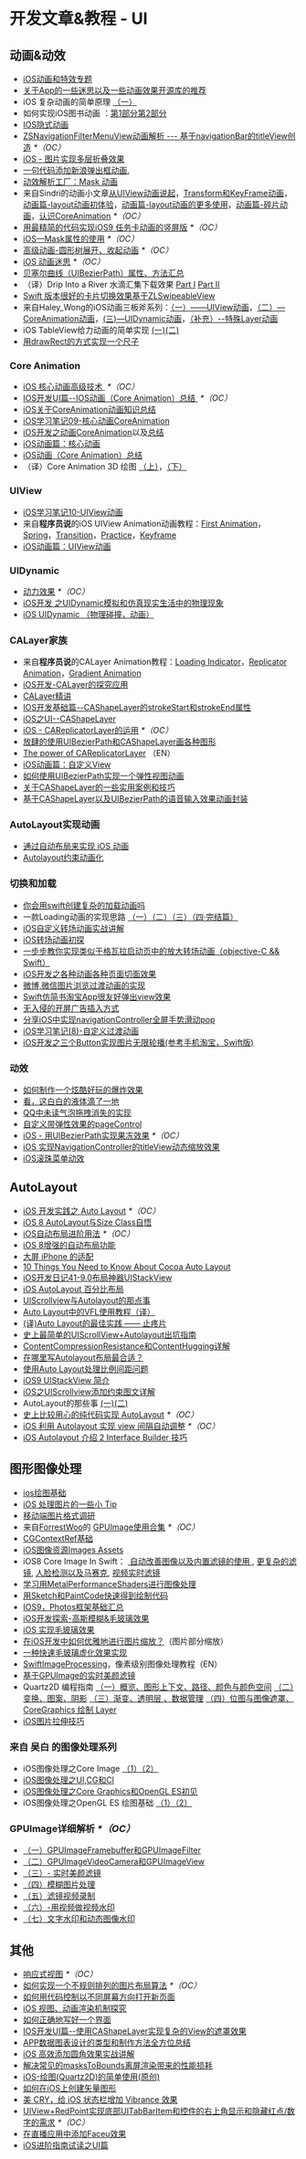 # 开发文章&教程 - UI
## 动画&动效
- [iOS动画和特效专题][1]
- [关于App的一些迷思以及一些动画效果开源库的推荐][2]
- iOS 复杂动画的简单原理 [（一）][3]
- 如何实现iOS图书动画 ：[第1部分][4][第2部分][5]
- [IOS隐式动画][6]
- [ZSNavigationFilterMenuView动画解析 --- 基于navigationBar的titleView创造][7] _\*（OC）_
- [iOS - 图片实现多层折叠效果][8]
- [一句代码添加新浪弹出框动画.][9]
- [动效解析工厂：Mask 动画][10]
- 来自Sindri的动画小文章[从UIView动画说起][11]，[Transform和KeyFrame动画][12]，[动画篇-layout动画初体验][13]，[动画篇-layout动画的更多使用][14]，[动画篇-碎片动画][15]，[认识CoreAnimation][16] _\*（OC）_
- [用最精简的代码实现iOS9 任务卡动画的竖屏版][17] _\*（OC）_
- [iOS—Mask属性的使用][18] _\*（OC）_
- [高级动画-圆形树展开、收起动画][19] _\*（OC）_
- [iOS 动画迷思][20] _\*（OC）_
- [贝塞尔曲线（UIBezierPath）属性、方法汇总][21]
- （译）Drip Into a River 水滴汇集下载效果 [Part I][22] [Part II][23]
- [Swift 版本很好的卡片切换效果基于ZLSwipeableView][24]
- 来自Haley\_Wong的iOS动画三板斧系列：[（一）——UIView动画][25]，[（二）—CoreAnimation动画][26]，[(三)—UIDynamic动画][27]，[（补充）--特殊Layer动画][28]
- iOS TableView给力动画的简单实现 [(一)][29][(二)][30]
- [用drawRect的方式实现一个尺子][31]

### Core Animation
- [iOS 核心动画高级技术 ][32] _\*（OC）_
- [IOS开发UI篇--IOS动画（Core Animation）总结 ][33] _\*（OC）_
- [iOS关于CoreAnimation动画知识总结][34]
- [iOS学习笔记09-核心动画CoreAnimation][35]
- [iOS开发之动画CoreAnimation][36]以及[总结][37]
- [iOS动画篇：核心动画][38]
- [iOS动画（Core Animation）总结][39]
- （译）Core Animation 3D 绘图 [（上）][40]，[（下）][41]

### UIView
- [iOS学习笔记10-UIView动画][42]
- 来自**程序员说**的iOS UIView Animation动画教程：[First Animation][43]，[Spring][44]，[Transition][45]，[Practice][46]，[Keyframe][47]
- [iOS动画篇：UIView动画][48]

### UIDynamic
- [动力效果][49] _\*（OC）_
- [iOS开发 之UIDynamic模拟和仿真现实生活中的物理现象][50]
- [iOS UIDynamic （物理碰撞，动画）][51]

### CALayer家族
- 来自**程序员说**的CALayer Animation教程：[Loading Indicator][52]，[Replicator Animation][53]，[Gradient Animation][54]
- [iOS开发-CALayer的探究应用][55]
- [CALayer精讲][56]
- [IOS开发基础篇--CAShapeLayer的strokeStart和strokeEnd属性][57]
- [iOS之UI--CAShapeLayer][58]
- [iOS - CAReplicatorLayer的运用][59] _\*（OC）_
 - [放肆的使用UIBezierPath和CAShapeLayer画各种图形][60]
- [The power of CAReplicatorLayer][61] （EN）
- [iOS动画篇：自定义View][62]
- [如何使用UIBezierPath实现一个弹性视图动画][63]
- [关于CAShapeLayer的一些实用案例和技巧][64]
- [基于CAShapeLayer以及UIBezierPath的语音输入效果动画封装][65]

### AutoLayout实现动画
- [通过自动布局来实现 iOS 动画][66]
- [Autolayout约束动画化][67]

### 切换和加载
- [你会用swift创建复杂的加载动画吗][68]
- 一款Loading动画的实现思路 [（一）][69][（二）][70][（三）][71][（四·完结篇）][72]
- [iOS自定义转场动画实战讲解][73]
- [iOS转场动画初探][74]
- [一步步教你实现类似于格瓦拉启动页中的放大转场动画（objective-C && Swift）][75]
- [iOS开发之各种动画各种页面切面效果][76]
- [微博,微信图片浏览过渡动画的实现][77]
- [Swift仿简书淘宝App很友好弹出view效果][78]
- [无入侵的开屏广告插入方式][79]
- [分享iOS中实现navigationController全屏手势滑动pop][80]
- [iOS学习笔记(8)-自定义过渡动画][81]
- [iOS开发之三个Button实现图片无限轮播(参考手机淘宝，Swift版)][82]

### 动效
- [如何制作一个炫酷好玩的爆炸效果][83]
- [看，这白白的液体滴了一地][84]
- [QQ中未读气泡拖拽消失的实现][85]
- [自定义带弹性效果的pageControl][86]
- [iOS - 用UIBezierPath实现果冻效果][87] _\*（OC）_
- [iOS 实现NavigationController的titleView动态缩放效果][88]
- [iOS滚珠菜单动效][89]

## AutoLayout
- [iOS 开发实践之 Auto Layout][90] _\*（OC）_
- [iOS 8 AutoLayout与Size Class自悟][91]
- [iOS自动布局进阶用法][92] _\*（OC）_
- [iOS 8增强的自动布局功能][93]
- [大屏 iPhone 的适配][94]
- [10 Things You Need to Know About Cocoa Auto Layout][95]
- [iOS开发日记41-9.0布局神器UIStackView][96]
- [iOS AutoLayout 百分比布局][97]
- [UIScrollview与Autolayout的那点事][98]
- [Auto Layout中的VFL使用教程（译）][99]
- [(译)Auto Layout的最佳实践 —— 止疼片][100]
- [史上最简单的UIScrollView+Autolayout出坑指南][101]
- [ContentCompressionResistance和ContentHugging详解][102]
- [在哪里写Autolayout布局最合适？][103]
- [使用Auto Layout处理比例间距问题][104]
- [iOS9 UIStackView 简介][105]
- [iOS之UIScrollview添加约束图文详解][106]
- AutoLayout的那些事 [(一)][107][(二)][108]
- [史上比较用心的纯代码实现 AutoLayout][109] _\*（OC）_
- [iOS 利用 Autolayout 实现 view 间隔自动调整][110] _\*（OC）_
- [iOS Autolayout 介绍 2 Interface Builder 技巧][111]

## 图形图像处理
- [ios绘图基础][112]
- [iOS 处理图片的一些小 Tip][113]
- [移动端图片格式调研][114]
- 来自[ForrestWoo][115]的 [GPUImage使用合集][116] _\*（OC）_ 
- [CGContextRef基础][117]
- [iOS图像资源Images Assets][118]
- iOS8 Core Image In Swift： [ 自动改善图像以及内置滤镜的使用 ][119], [更复杂的滤镜][120], [人脸检测以及马赛克][121], [视频实时滤镜][122]
- [学习用MetalPerformanceShaders进行图像处理][123]
- [用Sketch和PaintCode快速得到绘制代码][124]
- [IOS9，Photos框架基础汇总][125]
- [iOS开发探索-高斯模糊&毛玻璃效果][126]
- [iOS 实现毛玻璃效果][127]
- [在iOS开发中如何优雅地进行图片缩放？][128]（图片部分缩放）
- [一种快速毛玻璃虚化效果实现][129]
- [SwiftImageProcessing][130]，像素级别图像处理教程（EN）
- [基于GPUImage的实时美颜滤镜][131]
- Quartz2D 编程指南 [（一）概览、图形上下文、路径、颜色与颜色空间][132] [（二）变换、图案、阴影][133] [（三）渐变、透明层 、数据管理][134] [（四）位图与图像遮罩、CoreGraphics 绘制 Layer][135]
- [iOS图片拉伸技巧][136]

### 来自 吴白 的图像处理系列
- iOS图像处理之Core Image [（1）][137][（2）][138]
- [iOS图像处理之UI,CG和CI][139]
- [iOS图像处理之Core Graphics和OpenGL ES初见][140]
- iOS图像处理之OpenGL ES 绘图基础 [（1）][141][（2）][142]

### GPUImage详细解析 _\*（OC）_
- [（一）GPUImageFramebuffer和GPUImageFilter][143]
- [（二）GPUImageVideoCamera和GPUImageView][144]
- [（三）- 实时美颜滤镜][145]
- [（四）模糊图片处理][146]
- [（五）滤镜视频录制][147]
- [（六）-用视频做视频水印][148]
- [（七）文字水印和动态图像水印][149]

## 其他
- [响应式视图][150] _\*（OC）_
- [如何实现一个不规则排列的图片布局算法][151] _\*（OC）_
- [如何用代码控制以不同屏幕方向打开新页面][152]
- [iOS 视图、动画渲染机制探究][153]
- [如何正确地写好一个界面][154]
- [IOS开发UI篇--使用CAShapeLayer实现复杂的View的遮罩效果][155]
- [APP数据图表设计的类型和制作方法全方位总结][156]
- [iOS 高效添加圆角效果实战讲解][157]
- [解决常见的masksToBounds离屏渲染带来的性能损耗][158]
- [iOS-绘图(Quartz2D)的简单使用(原创)][159]
- [如何在iOS上创建矢量图形][160]
- [美 CRY，给 iOS 状态栏增加 Vibrance 效果][161]
- [UIView+RedPoint实现底部UITabBarItem和控件的右上角显示和隐藏红点/数字的需求][162] _\*（OC）_
- [在直播应用中添加Faceu效果][163]
- [iOS进阶指南试读之UI篇][164]


[1]:	http://liuyanwei.jumppo.com/2015/10/29/iOS-animation-0.html
[2]:	http://www.jianshu.com/p/69449e6bdc14 "关于App的一些迷思以及一些动画效果开源库的推荐"
[3]:	http://www.jianshu.com/p/909ffa37dffa "iOS 复杂动画的简单原理（一）"
[4]:	http://www.devtf.cn/?p=1127 "如何实现iOS图书动画:第1部分"
[5]:	http://www.devtf.cn/?p=1129 "如何实现iOS图书动画-第2部分"
[6]:	http://www.goofyy.com/blog/ios%E9%9A%90%E5%BC%8F%E5%8A%A8%E7%94%BB/ "IOS隐式动画"
[7]:	http://www.jianshu.com/p/50f66a1136de "ZSNavigationFilterMenuView动画解析 --- 基于navigationBar的titleView创造"
[8]:	http://www.jianshu.com/p/4b26a1f641a3 "iOS - 图片实现多层折叠效果"
[9]:	http://bihongbo.com/2015/08/19/sinaAnimation/ "一句代码添加新浪弹出框动画."
[10]:	http://www.jianshu.com/p/3c925a1609f8 "动效解析工厂：Mask 动画"
[11]:	http://www.jianshu.com/p/6e326068edeb "动画篇-从UIView动画说起"
[12]:	http://www.jianshu.com/p/a071bba99a1b "动画篇-Transform和KeyFrame动画"
[13]:	http://www.jianshu.com/p/71603eece322 "动画篇-layout动画初体验"
[14]:	http://www.jianshu.com/p/2a8787919794 "动画篇-layout动画的更多使用"
[15]:	http://www.jianshu.com/p/e189696dd535 "动画篇-碎片动画"
[16]:	http://www.jianshu.com/p/3d220b9a20f5 "iOS动画-认识CoreAnimation"
[17]:	http://iosxxx.com/blog/2016-02-25-%E7%94%A8%E6%9C%80%E7%B2%BE%E7%AE%80%E7%9A%84%E5%AE%9E%E7%8E%B0iOS9-%E4%BB%BB%E5%8A%A1%E5%8D%A1%E5%8A%A8%E7%94%BB%E7%9A%84%E7%AB%96%E5%B1%8F%E7%89%88.html "用最精简的代码实现iOS9 任务卡动画的竖屏版"
[18]:	http://www.cnblogs.com/gardenLee/p/5371377.html "iOS—Mask属性的使用"
[19]:	http://www.henishuo.com/coreanimation-tree-circle-expend/ "高级动画-圆形树展开、收起动画"
[20]:	http://www.jianshu.com/p/94f90cc74817 "iOS 动画迷思"
[21]:	http://www.cnblogs.com/zhangying-domy/p/5640745.html "贝塞尔曲线（UIBezierPath）属性、方法汇总"
[22]:	http://www.jianshu.com/p/b7a58a56cb90 "Drip Into a River 水滴汇集下载效果 - Part I"
[23]:	http://www.jianshu.com/p/282af35a6d25 "Drip Into a River 水滴汇集下载效果 - Part II"
[24]:	http://www.jianshu.com/p/734962c9bbed "Swift 版本很好的卡片切换效果基于ZLSwipeableView"
[25]:	http://www.jianshu.com/p/79aefe39fdb3 "iOS动画三板斧（一）-----UIView动画"
[26]:	http://www.jianshu.com/p/08fa17620dae "iOS动画三板斧（二）--CoreAnimation动画"
[27]:	http://www.jianshu.com/p/93e2fff0044d "iOS动画三板斧(三)--UIDynamic动画"
[28]:	http://www.jianshu.com/p/4b6d60755dd3 "iOS动画（补充）--特殊Layer动画"
[29]:	http://www.jianshu.com/p/65b251c62f71 "iOS TableView给力动画的简单实现(一)"
[30]:	http://www.jianshu.com/p/94e33148459d "iOS (高仿印物App)TableView给力动画的简单实现(二)"
[31]:	http://www.cnblogs.com/Phelthas/p/5697166.html "用drawRect的方式实现一个尺子"
[32]:	http://wiki.jikexueyuan.com/project/ios-core-animation/
[33]:	http://blog.csdn.net/yixiangboy/article/details/47016829 "IOS开发UI篇--IOS动画（Core Animation）总结"
[34]:	http://www.cnblogs.com/wujy/p/5203995.html "iOS关于CoreAnimation动画知识总结"
[35]:	http://www.cnblogs.com/liutingIOS/p/5368536.html "iOS学习笔记09-核心动画CoreAnimation"
[36]:	http://blog.treney.com/index.php/archives/CoreAnimation2.html "iOS开发之动画CoreAnimation 总结"
[37]:	http://blog.treney.com/index.php/archives/CoreAnimation2.html "iOS开发之动画CoreAnimation 总结"
[38]:	http://www.jianshu.com/p/d05d19f70bac "iOS动画篇：核心动画"
[39]:	http://www.jianshu.com/p/dfe084fadfc2 "iOS动画（Core Animation）总结"
[40]:	http://davidleee.com/2016/07/07/Introduction-to-3D-drawing-in-core-animation-Part-I/ "【翻译】Core Animation 3D 绘图（上）"
[41]:	http://davidleee.com/2016/07/16/Introduction-to-3D-drawing-in-core-animation-Part-II/ "【翻译】Core Animation 3D 绘图（下）"
[42]:	http://www.cnblogs.com/liutingIOS/p/5368799.html "iOS学习笔记10-UIView动画"
[43]:	http://www.devtalking.com/articles/uiview-first-animation/ "iOS UIView Animation - First Animation"
[44]:	http://www.devtalking.com/articles/uiview-spring-animation/ "iOS UIView Animation - Spring"
[45]:	http://www.devtalking.com/articles/uiview-transition-animation/ "iOS UIView Animation - Transition"
[46]:	http://www.devtalking.com/articles/uiview-animation-practice/ "iOS UIView Animation - Practice"
[47]:	http://www.devtalking.com/articles/uiview-keyframe-animation/ "iOS UIView Animation - Keyframe"
[48]:	http://www.jianshu.com/p/5abc038e4d94 "iOS动画篇：UIView动画"
[49]:	http://www.cnblogs.com/chengy134/p/5391214.html "动力效果"
[50]:	http://blog.treney.com/index.php/archives/UIDynamic.html "iOS开发 之UIDynamic模拟和仿真现实生活中的物理现象"
[51]:	http://www.jianshu.com/p/b2200a2bed53 "iOS UIDynamic （物理碰撞，动画）"
[52]:	http://www.devtalking.com/articles/calayer-animation-loading-lndicator/ "CALayer Animation - Loading Indicator"
[53]:	http://www.devtalking.com/articles/calayer-animation-replicator-animation/ "CALayer Animation - Replicator Animation"
[54]:	http://www.devtalking.com/articles/calayer-animation-gradient-animation/ "CALayer Animation - Gradient Animation"
[55]:	http://www.jianshu.com/p/76a23aca1c5b "iOS开发-CALayer的探究应用"
[56]:	http://www.henishuo.com/calayer-learning/
[57]:	http://blog.csdn.net/yixiangboy/article/details/50662704 "IOS开发基础篇--CAShapeLayer的strokeStart和strokeEnd属性"
[58]:	http://www.cnblogs.com/goodboy-heyang/p/5185575.html "iOS之UI--CAShapeLayer"
[59]:	http://www.jianshu.com/p/a927157ac62a "iOS - CAReplicatorLayer的运用"
[60]:	http://www.jianshu.com/p/c5cbb5e05075 "放肆的使用UIBezierPath和CAShapeLayer画各种图形"
[61]:	http://iostuts.io/2015/10/04/the-power-of-careplicatorlayer/
[62]:	http://www.jianshu.com/p/9ac974756f77 "iOS动画篇：自定义View"
[63]:	http://hechen.info/2015/12/02/Elastic-view-animation-using-UIBezierPath/ "如何使用UIBezierPath实现一个弹性视图动画"
[64]:	http://www.jianshu.com/p/a1e88a277975 "关于CAShapeLayer的一些实用案例和技巧"
[65]:	http://www.jianshu.com/p/b49c1be5d324 "基于CAShapeLayer以及UIBezierPath的语音输入效果动画封装"
[66]:	https://realm.io/cn/news/gotocph-marin-todorov-auto-layout-animations-ios/ "通过自动布局来实现 iOS 动画"
[67]:	http://www.cocoachina.com/ios/20160331/15841.html
[68]:	http://www.cocoachina.com/swift/20150906/13327.html
[69]:	http://www.jianshu.com/p/1c6a2de68753 "一款Loading动画的实现思路（一）"
[70]:	http://www.jianshu.com/p/0dac1208a7ad "一款Loading动画的实现思路（二）"
[71]:	http://www.jianshu.com/p/56448d3d3596 "一款Loading动画的实现思路（三）"
[72]:	http://www.jianshu.com/p/41f277682c91 "一款Loading动画的实现思路（四·完结篇）"
[73]:	http://www.jianshu.com/p/ea0132738057 "iOS自定义转场动画实战讲解"
[74]:	http://www.cnblogs.com/hxwj/p/5069806.html "iOS转场动画初探"
[75]:	http://www.jianshu.com/p/8c29fce5a994 "一步步教你实现类似于格瓦拉启动页中的放大转场动画（objective-C && Swift）"
[76]:	http://www.cnblogs.com/shouce/p/5376975.html "iOS开发之各种动画各种页面切面效果"
[77]:	http://lemtter.com/2016/02/02/%E5%BE%AE%E5%8D%9A-%E5%BE%AE%E4%BF%A1%E5%9B%BE%E7%89%87%E6%B5%8F%E8%A7%88%E8%BF%87%E6%B8%A1%E5%8A%A8%E7%94%BB%E7%9A%84%E5%AE%9E%E7%8E%B0/
[78]:	http://www.jianshu.com/p/01a420681ca9 "Swift仿简书淘宝App很友好弹出view效果"
[79]:	http://www.cocoachina.com/ios/20160628/16828.html
[80]:	http://www.jianshu.com/p/5a005ee6e1b2 "分享iOS中实现navigationController全屏手势滑动pop"
[81]:	http://www.jianshu.com/p/06c1856885ab "iOS学习笔记(8)-自定义过渡动画"
[82]:	http://www.cnblogs.com/ludashi/p/5659465.html
[83]:	http://xxycode.com/ru-he-zhi-zuo-ge-xuan-ku-hao-wan-de-bao-zha-xiao-guo-2/
[84]:	http://pandara.xyz/2015/11/24/ios_water_drop/ "看，这白白的液体滴了一地"
[85]:	http://www.cnblogs.com/CyanStone/p/5111178.html "QQ中未读气泡拖拽消失的实现（参照一位年轻牛B的博主的思路自己实现了一下）"
[86]:	http://www.cnblogs.com/CyanStone/p/5123759.html "自定义带弹性效果的pageControl"
[87]:	http://www.jianshu.com/p/21db20189c40 "iOS - 用UIBezierPath实现果冻效果"
[88]:	http://www.jianshu.com/p/bcf3d692f99d "iOS 实现NavigationController的titleView动态缩放效果"
[89]:	http://blog.csdn.net/xiongbaoxr/article/details/51818265 "iOS滚珠菜单动效"
[90]:	http://xuexuefeng.com/autolayout/
[91]:	http://www.hmttommy.com/2014/12/05/AutoLayout/
[92]:	http://www.cnblogs.com/dsxniubility/p/4266581.html
[93]:	http://mp.weixin.qq.com/s?__biz=MjM5OTM0MzIwMQ==&mid=206448996&idx=3&sn=895663ec96a8469820b54b6536975340#rd
[94]:	http://blog.ibireme.com/2014/09/16/adapted_to_iphone6/ "大屏 iPhone 的适配"
[95]:	http://southpeak.github.io/blog/2015/08/31/translate-10-things-you-need-to-know-about-cocoa-auto-layout/
[96]:	http://www.cnblogs.com/Twisted-Fate/p/4923326.html "iOS开发日记41-9.0布局神器UIStackView"
[97]:	http://liumh.com/2015/09/27/ios-autolayout-multiplier/ "iOS AutoLayout 百分比布局"
[98]:	http://adad184.com/2015/12/01/scrollview-under-autolayout/ "UIScrollview与Autolayout的那点事"
[99]:	http://mmmmmax.wang/2015/12/11/Auto-Layout-Visual-Format-Language-Tutorial/ "Auto Layout中的VFL使用教程（译）"
[100]:	http://www.calios.gq/2015/12/14/%EF%BC%BB%E8%AF%91%EF%BC%BDAuto-Layout%E7%9A%84%E6%9C%80%E4%BD%B3%E5%AE%9E%E8%B7%B5-%E2%80%94%E2%80%94-%E6%AD%A2%E7%96%BC%E7%89%87/ "［译］Auto Layout的最佳实践 —— 止疼片"
[101]:	http://bestswifter.com/blog/2015/12/21/shi-shang-zui-jian-dan-de-uiscrollview-plus-autolayoutchu-keng-zhi-nan/ "史上最简单的UIScrollView+Autolayout出坑指南"
[102]:	http://summertreee.github.io/blog/2015/12/13/contentcompressionresistancehe-contenthuggingxiang-jie/ "ContentCompressionResistance和ContentHugging详解"
[103]:	http://reviewcode.cn/article.html?reviewId=14
[104]:	http://www.cocoachina.com/ios/20160322/15725.html
[105]:	http://swift.gg/2016/03/31/ios9-uistackview-guide-swift/ "iOS9 UIStackView 简介"
[106]:	http://www.jianshu.com/p/e4a12061776d "iOS之UIScrollview添加约束图文详解"
[107]:	http://www.jianshu.com/p/b7f42327a8dd "AutoLayout的那些事(一)"
[108]:	http://www.jianshu.com/p/fe722e3abb38 "AutoLayout的那些事(二)"
[109]:	http://www.jianshu.com/p/3c7e202c76b2 "史上比较用心的纯代码实现 AutoLayout"
[110]:	http://nathanli.cn/2016/07/09/autolayout_interval/ "iOS 利用 Autolayout 实现 view 间隔自动调整"
[111]:	http://www.jianshu.com/p/fd186e522e24 "iOS Autolayout 介绍 2 Interface Builder 技巧"
[112]:	http://liuyanwei.jumppo.com/2015/07/25/ios-draw-base.html
[113]:	http://blog.ibireme.com/2015/11/02/ios_image_tips/ "iOS 处理图片的一些小 Tip"
[114]:	http://blog.ibireme.com/2015/11/02/mobile_image_benchmark/
[115]:	http://www.cnblogs.com/salam/ "ForrestWoo"
[116]:	http://www.cnblogs.com/salam/tag/GPUImage/
[117]:	https://mp.weixin.qq.com/s?__biz=MzAwMjYwMTAwNw==&mid=402342027&idx=1&sn=ba413699626cf1880e33f10a183a343c&scene=1&srcid=1130XiEHdiK5oNxdxzzL7CD7&key=ff7411024a07f3eb866bf44c61ee35e19fa0fb581392747ff93ab9adcc0007fb6f5d843d1fe8cf93ac2be933ed3575de&ascene=0&uin=MjY5MzMxNTMwMQ==
[118]:	http://www.cnblogs.com/jgCho/p/5089009.html "iOS图像资源Images Assets"
[119]:	http://blog.csdn.net/zhangao0086/article/details/39012231 "自动改善图像以及内置滤镜的使用"
[120]:	http://blog.csdn.net/zhangao0086/article/details/39120331 "iOS8 Core Image In Swift：更复杂的滤镜"
[121]:	http://blog.csdn.net/zhangao0086/article/details/39253707 "iOS8 Core Image In Swift：人脸检测以及马赛克"
[122]:	http://blog.csdn.net/zhangao0086/article/details/39433519 "iOS8 Core Image In Swift：视频实时滤镜"
[123]:	http://www.jianshu.com/p/b1f242cfe9ee "学习用MetalPerformanceShaders进行图像处理"
[124]:	http://www.jianshu.com/p/d01110c80495 "用Sketch和PaintCode快速得到绘制代码"
[125]:	http://ms.csdn.net/geek/56031
[126]:	http://www.jianshu.com/p/6dd0eab888a6 "iOS开发探索-高斯模糊&毛玻璃效果"
[127]:	http://www.cnblogs.com/arvin-sir/p/5131358.html "iOS 实现毛玻璃效果"
[128]:	http://www.jianshu.com/p/af2d471f7b9c "在iOS开发中如何优雅地进行图片缩放？"
[129]:	http://wingjay.com/2016/03/12/%E4%B8%80%E7%A7%8D%E5%BF%AB%E9%80%9F%E6%AF%9B%E7%8E%BB%E7%92%83%E8%99%9A%E5%8C%96%E6%95%88%E6%9E%9C%E5%AE%9E%E7%8E%B0/
[130]:	https://github.com/skyfe79/SwiftImageProcessing "SwiftImageProcessing"
[131]:	http://www.jianshu.com/p/945fc806a9b4 "基于GPUImage的实时美颜滤镜"
[132]:	http://xuyafei.cn/post/cocoatouch/quartz2d-bian-cheng-zhi-nan-gai-lan-tu-xing-shang-xia-wen-lu-jing-yan-se-yu-yan-se-kong-jian "Quartz2D 编程指南（一）概览、图形上下文、路径、颜色与颜色空间"
[133]:	http://xuyafei.cn/post/cocoatouch/quartz2d-bian-cheng-zhi-nan-er-bian-huan-tu-an-yin-ying "Quartz2D 编程指南（二）变换、图案、阴影"
[134]:	http://xuyafei.cn/post/cocoatouch/quartz2d-bian-cheng-zhi-nan-san-jian-bian-tou-ming-ceng-shu-ju-guan-li "Quartz2D 编程指南（三）渐变、透明层 、数据管理"
[135]:	http://xuyafei.cn/post/cocoatouch/quartz2d-bian-cheng-zhi-nan-si-wei-tu-yu-tu-xiang-zhe-zhao-coregraphics-hui-zhi-layer "Quartz2D 编程指南（四）位图与图像遮罩、CoreGraphics 绘制 Layer"
[136]:	http://www.cnblogs.com/androidshouce/p/5680016.html "iOS图片拉伸技巧"
[137]:	http://www.jianshu.com/p/aae2f68270cb "iOS图像处理之Core Image（1）"
[138]:	http://www.jianshu.com/p/9d47c0513414 "iOS图像处理之Core Image（2）"
[139]:	http://www.jianshu.com/p/6878dad9a20a "iOS图像处理之UI,CG和CI"
[140]:	http://www.jianshu.com/p/f66a7ca326dd "iOS图像处理之Core Graphics和OpenGL ES初见"
[141]:	http://www.jianshu.com/p/eb244ce9ec59 "iOS图像处理之OpenGL ES 绘图基础（1）"
[142]:	http://www.jianshu.com/p/daed746363cb "iOS图像处理之OpenGL ES 绘图基础（2）"
[143]:	http://www.jianshu.com/p/7a58a7a61f4c "GPUImage详细解析"
[144]:	http://www.jianshu.com/p/1eea8bf8451e "GPUImage详细解析（二）"
[145]:	http://www.jianshu.com/p/2ce9b63ecfef "GPUImage详细解析（三）- 实时美颜滤镜"
[146]:	http://www.jianshu.com/p/5e6563d37921 "GPUImage详细解析（四）模糊图片处理"
[147]:	http://www.jianshu.com/p/4701d006b514 "GPUImage详细解析（五）滤镜视频录制"
[148]:	http://www.jianshu.com/p/722d65bac58d "GPUImage详细解析（六）-用视频做视频水印"
[149]:	http://www.jianshu.com/p/965df0f28014 "GPUImage详细解析（七）文字水印和动态图像水印"
[150]:	http://objccn.io/issue-22-5/
[151]:	http://kittenyang.com/layout-algorithm
[152]:	https://lvwenhan.com/ios/458.html
[153]:	http://segmentfault.com/a/1190000004164291 "iOS 视图、动画渲染机制探究"
[154]:	http://oncenote.com/2015/12/08/How-to-build-UI/ "如何正确地写好一个界面"
[155]:	http://blog.csdn.net/yixiangboy/article/details/50485250 "IOS开发UI篇--使用CAShapeLayer实现复杂的View的遮罩效果"
[156]:	http://www.uisdc.com/app-chart-design-summary "APP数据图表设计的类型和制作方法全方位总结"
[157]:	http://www.jianshu.com/p/f970872fdc22 "iOS 高效添加圆角效果实战讲解"
[158]:	http://zyden.vicp.cc/zycornerradius/
[159]:	http://www.cnblogs.com/start-ios/p/5293564.html "iOS-绘图(Quartz2D)的简单使用(原创)"
[160]:	http://www.cocoachina.com/ios/20160330/15826.html
[161]:	http://www.jianshu.com/p/50b6ec391749 "美 CRY，给 iOS 状态栏增加 Vibrance 效果"
[162]:	https://segmentfault.com/a/1190000005112043 "UIView+RedPoint实现底部UITabBarItem和控件的右上角显示和隐藏红点/数字的需求"
[163]:	http://www.jianshu.com/p/ba1f79f8f6fa "在直播应用中添加Faceu效果"
[164]:	http://www.jianshu.com/p/c4f3303c63d8 "iOS进阶指南试读之UI篇"